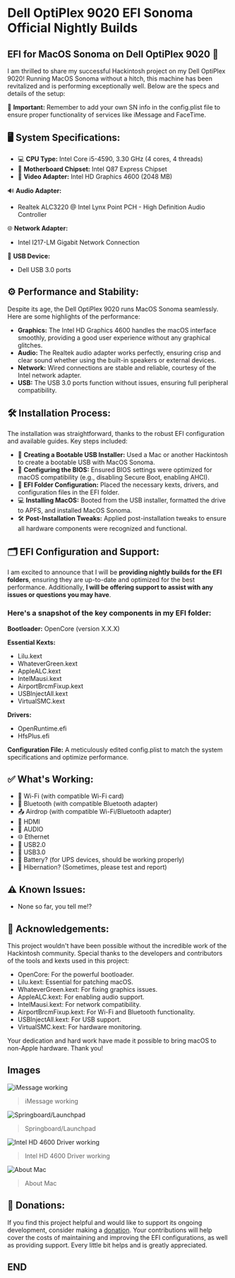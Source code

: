 # Dell OptiPlex 9020 EFI Sonoma Official Nightly Builds

## EFI for MacOS Sonoma on Dell OptiPlex 9020 🎉

I am thrilled to share my successful Hackintosh project on my Dell OptiPlex 9020! Running MacOS Sonoma without a hitch, this machine has been revitalized and is performing exceptionally well. Below are the specs and details of the setup:

🚨 **Important:** Remember to add your own SN info in the config.plist file to ensure proper functionality of services like iMessage and FaceTime.

## 🖥️ System Specifications:

- 💻 **CPU Type:** Intel Core i5-4590, 3.30 GHz (4 cores, 4 threads)
- 🔧 **Motherboard Chipset:** Intel Q87 Express Chipset
- 🎨 **Video Adapter:** Intel HD Graphics 4600 (2048 MB)

🔊 **Audio Adapter:**
- Realtek ALC3220 @ Intel Lynx Point PCH - High Definition Audio Controller

🌐 **Network Adapter:**
- Intel I217-LM Gigabit Network Connection

🔌 **USB Device:**
- Dell USB 3.0 ports

## ⚙️ Performance and Stability:

Despite its age, the Dell OptiPlex 9020 runs MacOS Sonoma seamlessly. Here are some highlights of the performance:

- **Graphics:** The Intel HD Graphics 4600 handles the macOS interface smoothly, providing a good user experience without any graphical glitches.
- **Audio:** The Realtek audio adapter works perfectly, ensuring crisp and clear sound whether using the built-in speakers or external devices.
- **Network:** Wired connections are stable and reliable, courtesy of the Intel network adapter.
- **USB:** The USB 3.0 ports function without issues, ensuring full peripheral compatibility.

## 🛠️ Installation Process:

The installation was straightforward, thanks to the robust EFI configuration and available guides. Key steps included:

- 💾 **Creating a Bootable USB Installer:** Used a Mac or another Hackintosh to create a bootable USB with MacOS Sonoma.
- 🔧 **Configuring the BIOS:** Ensured BIOS settings were optimized for macOS compatibility (e.g., disabling Secure Boot, enabling AHCI).
- 📁 **EFI Folder Configuration:** Placed the necessary kexts, drivers, and configuration files in the EFI folder.
- 💻 **Installing MacOS:** Booted from the USB installer, formatted the drive to APFS, and installed MacOS Sonoma.
- 🛠️ **Post-Installation Tweaks:** Applied post-installation tweaks to ensure all hardware components were recognized and functional.

## 🗂️ EFI Configuration and Support:

I am excited to announce that I will be **providing nightly builds for the EFI folders**, ensuring they are up-to-date and optimized for the best performance. Additionally, **I will be offering support to assist with any issues or questions you may have**.

### Here's a snapshot of the key components in my EFI folder:

**Bootloader:** OpenCore (version X.X.X)

**Essential Kexts:**
- Lilu.kext
- WhateverGreen.kext
- AppleALC.kext
- IntelMausi.kext
- AirportBrcmFixup.kext
- USBInjectAll.kext
- VirtualSMC.kext

**Drivers:**
- OpenRuntime.efi
- HfsPlus.efi

**Configuration File:** A meticulously edited config.plist to match the system specifications and optimize performance.

## ✅ What's Working:

- 🛜 Wi-Fi (with compatible Wi-Fi card)
- 📶 Bluetooth (with compatible Bluetooth adapter)
- 📤 Airdrop (with compatible Wi-Fi/Bluetooth adapter)
- 🎥 HDMI
- 🎵 AUDIO
- 🌐 Ethernet
- 🔌 USB2.0
- 🔋 USB3.0
- 🔋 Battery? (for UPS devices, should be working properly)
- 🌙 Hibernation? (Sometimes, please test and report)

## ⚠️ Known Issues:

- None so far, you tell me!?

## 🙏 Acknowledgements:

This project wouldn't have been possible without the incredible work of the Hackintosh community. Special thanks to the developers and contributors of the tools and kexts used in this project:

- OpenCore: For the powerful bootloader.
- Lilu.kext: Essential for patching macOS.
- WhateverGreen.kext: For fixing graphics issues.
- AppleALC.kext: For enabling audio support.
- IntelMausi.kext: For network compatibility.
- AirportBrcmFixup.kext: For Wi-Fi and Bluetooth functionality.
- USBInjectAll.kext: For USB support.
- VirtualSMC.kext: For hardware monitoring.

Your dedication and hard work have made it possible to bring macOS to non-Apple hardware. Thank you!

## Images


![iMessage working](https://i.imgur.com/DnmIN5L.png)

> iMessage working

![Springboard/Launchpad](https://i.imgur.com/wqrX3Js.png)

> Springboard/Launchpad

![Intel HD 4600 Driver working](https://i.imgur.com/HxhtPe5.png)

> Intel HD 4600 Driver working

![About Mac](https://i.imgur.com/2F9916x.png)

> About Mac



## 💖 Donations:

If you find this project helpful and would like to support its ongoing development, consider making a [donation](http://paypal.me/AlienSK "donation"). Your contributions will help cover the costs of maintaining and improving the EFI configurations, as well as providing support. Every little bit helps and is greatly appreciated.

## END

